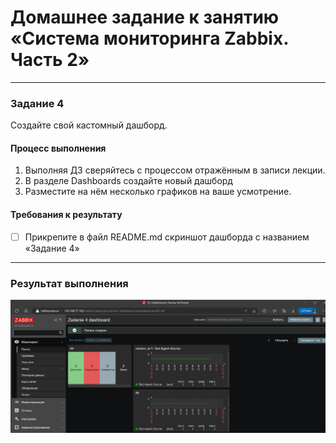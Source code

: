 # Домашнее задание к занятию «Система мониторинга Zabbix. Часть 2»

 ---

### Задание 4
Создайте свой кастомный дашборд.

#### Процесс выполнения
1. Выполняя ДЗ сверяйтесь с процессом отражённым в записи лекции.
2. В разделе Dashboards создайте новый дашборд
3. Разместите на нём несколько графиков на ваше усмотрение.

#### Требования к результату
- [ ] Прикрепите в файл README.md скриншот дашборда с названием «Задание 4»

 ---

### Результат выполнения

![](https://github.com/al-zar/sysmon/blob/main/hw03/hw03_img/z2_05.png)
